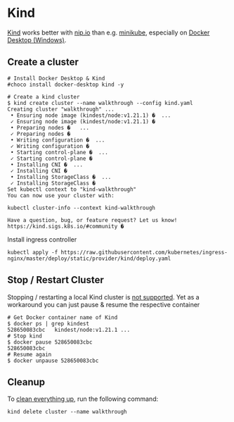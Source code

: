 # Kind

[Kind](https://kind.sigs.k8s.io/) works better with [nip.io](https://nip.io/) than e.g. [minikube](https://minikube.sigs.k8s.io/), especially on [Docker Desktop (Windows)](https://docs.docker.com/desktop/).

## Create a cluster

```shell
# Install Docker Desktop & Kind
#choco install docker-desktop kind -y

# Create a kind cluster
$ kind create cluster --name walkthrough --config kind.yaml
Creating cluster "walkthrough" ...
 • Ensuring node image (kindest/node:v1.21.1) �  ...
 ✓ Ensuring node image (kindest/node:v1.21.1) �
 • Preparing nodes �   ...
 ✓ Preparing nodes �
 • Writing configuration �  ...
 ✓ Writing configuration �
 • Starting control-plane �️  ...
 ✓ Starting control-plane �️
 • Installing CNI �  ...
 ✓ Installing CNI �
 • Installing StorageClass �  ...
 ✓ Installing StorageClass �
Set kubectl context to "kind-walkthrough"
You can now use your cluster with:

kubectl cluster-info --context kind-walkthrough

Have a question, bug, or feature request? Let us know! https://kind.sigs.k8s.io/#community �
```

Install ingress controller

```shell
kubectl apply -f https://raw.githubusercontent.com/kubernetes/ingress-nginx/master/deploy/static/provider/kind/deploy.yaml
```

## Stop / Restart Cluster

Stopping / restarting a local Kind cluster is [not supported](https://github.com/kubernetes-sigs/kind/issues/831).
Yet as a workaround you can just pause & resume the respective container

```shell
# Get Docker container name of Kind
$ docker ps | grep kindest
528650083cbc   kindest/node:v1.21.1 ...
# Stop kind
$ docker pause 528650083cbc
528650083cbc
# Resume again
$ docker unpause 528650083cbc
```

## Cleanup

To [clean everything up](https://github.com/tektoncd/dashboard/blob/main/docs/walkthrough/walkthrough-kind.md#cleaning-up), run the following command:

```shell
kind delete cluster --name walkthrough
```
